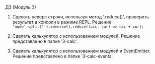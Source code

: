 ДЗ (Модуль 3)
1. Сделать реверс строки, используя метод '.reduce()', проверить результат в консоли в режиме REPL.
Решение:
```'node'.split('').reverse().reduce((acc, cur) => acc + cur);```

2. Сделать калькулятор с использованием модулей.
Решение представлено в папке '3-calc'.

3. Сделать калькулятор с использованием модулей и EventEmitter.
Решение представлено в папке '3-calc-events'.
